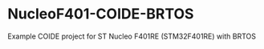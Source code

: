 NucleoF401-COIDE-BRTOS
======================

Example COIDE project for ST Nucleo F401RE (STM32F401RE) with BRTOS
